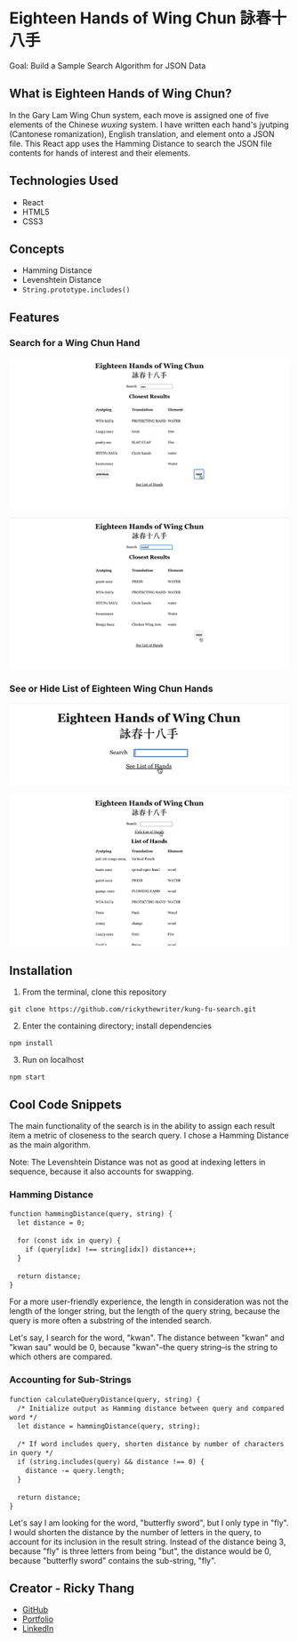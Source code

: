 # Eighteen Hands of Wing Chun 詠春十八手

Goal: Build a Sample Search Algorithm for JSON Data

## What is Eighteen Hands of Wing Chun?

In the Gary Lam Wing Chun system, each move is assigned one of five elements of the Chinese *wuxing* system. I have written each hand's jyutping (Cantonese romanization), English translation, and element onto a JSON file. This React app uses the Hamming Distance to search the JSON file contents for hands of interest and their elements.

## Technologies Used
- React
- HTML5
- CSS3

## Concepts
- Hamming Distance
- Levenshtein Distance
- `String.prototype.includes()`

## Features
### Search for a Wing Chun Hand

![Search1](https://github.com/rickythewriter/kung-fu-search/blob/master/public/images/search1.png)

![Search2](https://github.com/rickythewriter/kung-fu-search/blob/master/public/images/search2.png)

### See or Hide List of Eighteen Wing Chun Hands

![See](https://github.com/rickythewriter/kung-fu-search/blob/master/public/images/see.png)

![Hide](https://github.com/rickythewriter/kung-fu-search/blob/master/public/images/hide.png)

## Installation
1. From the terminal, clone this repository
```
git clone https://github.com/rickythewriter/kung-fu-search.git
```
2. Enter the containing directory; install dependencies
```
npm install
```
3. Run on localhost
```
npm start
```

## Cool Code Snippets

The main functionality of the search is in the ability to assign each result item a metric of closeness to the search query. I chose a Hamming Distance as the main algorithm.

Note: The Levenshtein Distance was not as good at indexing letters in sequence, because it also accounts for swapping.

### Hamming Distance
```
function hammingDistance(query, string) {
  let distance = 0;

  for (const idx in query) {
    if (query[idx] !== string[idx]) distance++;
  }

  return distance;
}
```
For a more user-friendly experience, the length in consideration was not the length of the longer string, but the length of the query string, because the query is more often a substring of the intended search.

Let's say, I search for the word, "kwan". The distance between "kwan" and "kwan sau" would be 0, because "kwan"–the query string–is the string to which others are compared.

### Accounting for Sub-Strings
```
function calculateQueryDistance(query, string) {
  /* Initialize output as Hamming distance between query and compared word */
  let distance = hammingDistance(query, string);

  /* If word includes query, shorten distance by number of characters in query */
  if (string.includes(query) && distance !== 0) {
    distance -= query.length;
  }

  return distance;
}
```

Let's say I am looking for the word, "butterfly sword", but I only type in "fly". I would shorten the distance by the number of letters in the query, to account for its inclusion in the result string. Instead of the distance being 3, because "fly" is three letters from being "but", the distance would be 0, because "butterfly sword" contains the sub-string, "fly".

## Creator - Ricky Thang
- [GitHub](https://github.com/rickythewriter)
- [Portfolio](https://rickythewriter.github.io)
- [LinkedIn](https://www.linkedin.com/in/ricky-thang-88307a100)
